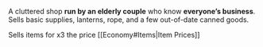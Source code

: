 A cluttered shop **run by an elderly couple** who know **everyone’s business**. Sells basic supplies, lanterns, rope, and a few out-of-date canned goods.

Sells items for x3 the price
[[Economy#Items|Item Prices]]
